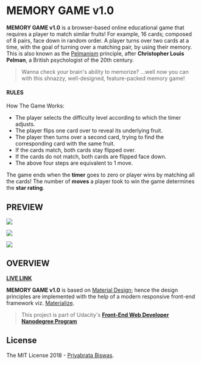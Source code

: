 # MEMORY GAME v1.0

**MEMORY GAME v1.0** is a browser-based online educational game that requires a player to match similar fruits! For example, 16 cards; composed of 8 pairs, face down in random order. A player turns over two cards at a time, with the goal of turning over a matching pair, by using their memory. This is also known as the [Pelmanism][1] principle, after **Christopher Louis Pelman**, a British psychologist of the 20th century.

> Wanna check your brain's ability to memorize? ...well now you can with this shnazzy, well-designed, feature-packed memory game!

#### RULES

How The Game Works:

- The player selects the difficulty level according to which the timer adjusts.
- The player flips one card over to reveal its underlying fruit.
- The player then turns over a second card, trying to find the corresponding card with the same fruit.
- If the cards match, both cards stay flipped over.
- If the cards do not match, both cards are flipped face down.
- The above four steps are equivalent to 1 move.

The game ends when the **timer** goes to zero or player wins by matching all the cards! The number of **moves** a player took to win the game determines the **star rating**.

## PREVIEW

![](https://i2.wp.com/pbiswas101.files.wordpress.com/2018/08/welcome.png?ssl=1&w=450)

![](https://i0.wp.com/pbiswas101.files.wordpress.com/2018/08/gameplay.png?ssl=1&w=450)

![](https://i2.wp.com/pbiswas101.files.wordpress.com/2018/08/congratulations.png?ssl=1&w=450)

## OVERVIEW

[**LIVE LINK**][2]

**MEMORY GAME v1.0** is based on [Material Design][3]; hence the design principles are implemented with the help of a modern responsive front-end framework viz. [Materialize][4].

> This project is part of Udacity's [**Front-End Web Developer Nanodegree Program**][5]

## License

The MIT License 2018 - [Priyabrata Biswas][6].

[1]: https://en.wikipedia.org/wiki/Pelmanism
[2]: https://fave77.github.io/MEMORY-GAME-v1.0/
[3]: https://material.io/design/
[4]: https://materializecss.com/
[5]: https://in.udacity.com/course/front-end-web-developer-nanodegree--nd001
[6]: http://github.com/fave77
